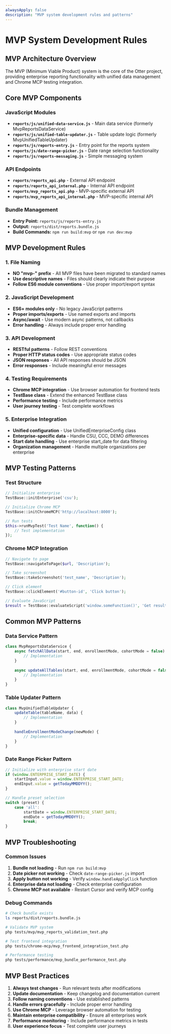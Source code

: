 ```yaml
---
alwaysApply: false
description: "MVP system development rules and patterns"
---
```


# MVP System Development Rules

## MVP Architecture Overview

The MVP (Minimum Viable Product) system is the core of the Otter project, providing enterprise reporting functionality with unified data management and Chrome MCP testing integration.

## Core MVP Components

### JavaScript Modules
- **`reports/js/unified-data-service.js`** - Main data service (formerly MvpReportsDataService)
- **`reports/js/unified-table-updater.js`** - Table update logic (formerly MvpUnifiedTableUpdater)
- **`reports/js/reports-entry.js`** - Entry point for the reports system
- **`reports/js/date-range-picker.js`** - Date range selection functionality
- **`reports/js/reports-messaging.js`** - Simple messaging system

### API Endpoints
- **`reports/reports_api.php`** - External API endpoint
- **`reports/reports_api_internal.php`** - Internal API endpoint
- **`reports/mvp_reports_api.php`** - MVP-specific external API
- **`reports/mvp_reports_api_internal.php`** - MVP-specific internal API

### Bundle Management
- **Entry Point:** `reports/js/reports-entry.js`
- **Output:** `reports/dist/reports.bundle.js`
- **Build Commands:** `npm run build:mvp` or `npm run dev:mvp`

## MVP Development Rules

### 1. File Naming
- **NO "mvp-" prefix** - All MVP files have been migrated to standard names
- **Use descriptive names** - Files should clearly indicate their purpose
- **Follow ES6 module conventions** - Use proper import/export syntax

### 2. JavaScript Development
- **ES6+ modules only** - No legacy JavaScript patterns
- **Proper imports/exports** - Use named exports and imports
- **Async/await** - Use modern async patterns, not callbacks
- **Error handling** - Always include proper error handling

### 3. API Development
- **RESTful patterns** - Follow REST conventions
- **Proper HTTP status codes** - Use appropriate status codes
- **JSON responses** - All API responses should be JSON
- **Error responses** - Include meaningful error messages

### 4. Testing Requirements
- **Chrome MCP integration** - Use browser automation for frontend tests
- **TestBase class** - Extend the enhanced TestBase class
- **Performance testing** - Include performance metrics
- **User journey testing** - Test complete workflows

### 5. Enterprise Integration
- **Unified configuration** - Use UnifiedEnterpriseConfig class
- **Enterprise-specific data** - Handle CSU, CCC, DEMO differences
- **Start date handling** - Use enterprise start_date for data filtering
- **Organization management** - Handle multiple organizations per enterprise

## MVP Testing Patterns

### Test Structure
```php
// Initialize enterprise
TestBase::initEnterprise('csu');

// Initialize Chrome MCP
TestBase::initChromeMCP('http://localhost:8000');

// Run tests
$this->runMvpTest('Test Name', function() {
    // Test implementation
});
```

### Chrome MCP Integration
```php
// Navigate to page
TestBase::navigateToPage($url, 'Description');

// Take screenshot
TestBase::takeScreenshot('test_name', 'Description');

// Click element
TestBase::clickElement('#button-id', 'Click button');

// Evaluate JavaScript
$result = TestBase::evaluateScript('window.someFunction()', 'Get result');
```

## Common MVP Patterns

### Data Service Pattern
```javascript
class MvpReportsDataService {
    async fetchAllData(start, end, enrollmentMode, cohortMode = false) {
        // Implementation
    }
    
    async updateAllTables(start, end, enrollmentMode, cohortMode = false) {
        // Implementation
    }
}
```

### Table Updater Pattern
```javascript
class MvpUnifiedTableUpdater {
    updateTable(tableName, data) {
        // Implementation
    }
    
    handleEnrollmentModeChange(newMode) {
        // Implementation
    }
}
```

### Date Range Picker Pattern
```javascript
// Initialize with enterprise start date
if (window.ENTERPRISE_START_DATE) {
    startInput.value = window.ENTERPRISE_START_DATE;
    endInput.value = getTodayMMDDYY();
}

// Handle preset selection
switch (preset) {
    case 'all':
        startDate = window.ENTERPRISE_START_DATE;
        endDate = getTodayMMDDYY();
        break;
}
```

## MVP Troubleshooting

### Common Issues
1. **Bundle not loading** - Run `npm run build:mvp`
2. **Date picker not working** - Check `date-range-picker.js` import
3. **Apply button not working** - Verify `window.handleApplyClick` function
4. **Enterprise data not loading** - Check enterprise configuration
5. **Chrome MCP not available** - Restart Cursor and verify MCP config

### Debug Commands
```bash
# Check bundle exists
ls reports/dist/reports.bundle.js

# Validate MVP system
php tests/mvp/mvp_reports_validation_test.php

# Test frontend integration
php tests/chrome-mcp/mvp_frontend_integration_test.php

# Performance testing
php tests/performance/mvp_bundle_performance_test.php
```

## MVP Best Practices

1. **Always test changes** - Run relevant tests after modifications
2. **Update documentation** - Keep changelog and documentation current
3. **Follow naming conventions** - Use established patterns
4. **Handle errors gracefully** - Include proper error handling
5. **Use Chrome MCP** - Leverage browser automation for testing
6. **Maintain enterprise compatibility** - Ensure all enterprises work
7. **Performance monitoring** - Include performance metrics in tests
8. **User experience focus** - Test complete user journeys
